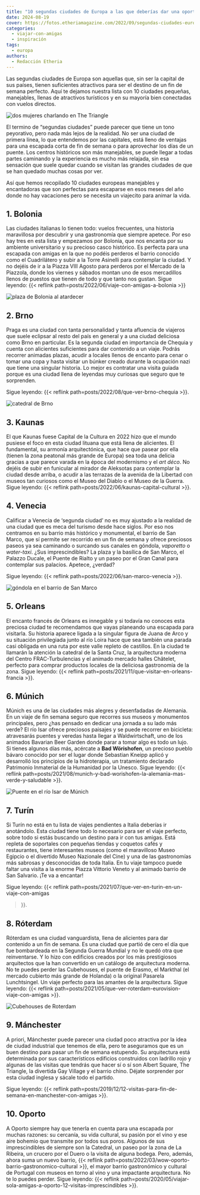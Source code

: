 ```yaml
---
title: "10 segundas ciudades de Europa a las que deberías dar una oportunidad"
date: 2024-08-19
cover: https://fotos.etheriamagazine.com/2022/09/segundas-ciudades-europa-venecia-gondola-gran-canal.jpg
categories: 
  - viajar-con-amigas
  - inspiración
tags: 
  - europa
authors: 
  - Redacción Etheria
---
```


Las segundas ciudades de Europa son aquellas que, sin ser la capital de sus países, 
tienen suficientes atractivos para ser el destino de un fin de semana perfecto. Aquí te 
dejamos nuestra lista con 10 ciudades pequeñas, manejables, llenas de atractivos 
turísticos y en su mayoría bien conectadas con vuelos directos. 

![dos mujeres charlando en The Triangle](https://fotos.etheriamagazine.com/2022/09/segundas-ciudades-europa-viaje-mujeres-manchester-The-Triangle.jpg "Zona de The Triangle en Mánchester. © E.O.")

El termino de “segundas ciudades” puede parecer que tiene un tono peyorativo, pero nada 
más lejos de la realidad. No ser una ciudad de primera línea, lo que entendemos por las 
capitales, está lleno de ventajas para una escapada corta de fin de semana o para 
aprovechar los días de un puente. Los centros históricos son más manejables, se puede 
llegar a todas partes caminando y la experiencia es mucho más relajada, sin esa 
sensación que suele quedar cuando se visitan las grandes ciudades de que se han quedado 
muchas cosas por ver. 

Así que hemos recopilado 10 ciudades europeas manejables y encantadoras que son 
perfectas para escaparse en esos meses del año donde no hay vacaciones pero se necesita 
un viajecito para animar la vida. 

## 1\. Bolonia

Las ciudades italianas lo tienen todo: vuelos frecuentes, una historia maravillosa por 
descubrir y una gastronomía que siempre apetece. Por eso hay tres en esta lista y 
empezamos por Bolonia, que nos encanta por su ambiente universitario y su precioso casco 
histórico. Es perfecta para una escapada con amigas en la que no podéis perderos el 
barrio conocido como el Cuadrilátero y subir a la Torre Asinelli para contemplar la 
ciudad. Y no dejéis de ir a la Piazza VIII Agosto para perderos por el Mercado de la 
Piazzola, donde los viernes y sábados montan uno de esos mercadillos llenos de puestos 
que tienen de todo y que tanto nos gustan. Sigue leyendo: {{< reflink 
path=posts/2022/06/viaje-con-amigas-a-bolonia >}} 

![plaza de Bolonia al atardecer](https://fotos.etheriamagazine.com/2022/09/segundas-ciudades-europa-Clock-Tower-bolonia.jpg "Vistas desde la terraza del Clock Tower en Bolonia. © Piergiorgio Sorgetti/ Bologna Welcome")

## 2\. Brno

Praga es una ciudad con tanta personalidad y tanta afluencia de viajeros que suele 
eclipsar al resto del país en general y a una ciudad deliciosa como Brno en particular. 
Es la segunda ciudad en importancia de Chequia y cuenta con alicientes suficientes para 
dar contenido a un viaje. Podrás recorrer animadas plazas, acudir a locales llenos de 
encanto para cenar o tomar una copa y hasta visitar un búnker creado durante la 
ocupación nazi que tiene una singular historia. Lo mejor es contratar una visita guiada 
porque es una ciudad llena de leyendas muy curiosas que seguro que te sorprenden. 

Sigue leyendo: {{< reflink path=posts/2022/08/que-ver-brno-chequia >}}. 

![catedral de Brno](https://fotos.etheriamagazine.com/2022/09/segundas-ciudades-europa-brno-catedral-pedro-pablo-780x450-1.jpg "Catedral de Pedro y Pablo de Brno vista desde la torre del Viejo Ayuntamiento. © SG")

## 3\. Kaunas

El que Kaunas fuese Capital de la Cultura en 2022 hizo que el mundo pusiese el foco en 
esta ciudad lituana que está llena de alicientes. El fundamental, su armonía 
arquitectónica, que hace que pasear por ella (tienen la zona peatonal más grande de 
Europa) sea toda una delicia gracias a que parece varada en la época del modernismo y el 
_art déco_. No dejéis de subir en funicular al mirador de Aleksotas para contemplar la 
ciudad desde arriba, o acudir a las terrazas de la avenida de la Libertad con museos tan 
curiosos como el Museo del Diablo o el Museo de la Guerra. Sigue leyendo: {{< reflink 
path=posts/2022/06/kaunas-capital-cultural >}}. 

## 4\. Venecia

Calificar a Venecia de ‘segunda ciudad’ no es muy ajustado a la realidad de una ciudad 
que es meca del turismo desde hace siglos. Por eso nos centramos en su barrio más 
histórico y monumental, el barrio de San Marco, que sí permite ser recorrido en un fin 
de semana y ofrece preciosos paseos ya sea caminando o surcando sus canales en góndola, 
_vaporetto_ o _water-taxi_. ¿Sus imprescindibles? La plaza y la basílica de San Marco, 
el Palazzo Ducale, el Puente de Rialto y un paseo por el Gran Canal para contemplar sus 
palacios. Apetece, ¿verdad? 

Sigue leyendo: {{< reflink path=posts/2022/06/san-marco-venecia >}}. 

![góndola en el barrio de San Marco](https://fotos.etheriamagazine.com/2022/09/segundas-ciudades-europa-venecia-gondola-gran-canal.jpg "Góndola en el Gran Canal de Venecia. © SG")

## 5\. Orleans

El encanto francés de Orleans es innegable y si todavía no conoces esta preciosa ciudad 
te recomendamos que vayas planeando una escapada para visitarla. Su historia aparece 
ligada a la singular figura de Juana de Arco y su situación privilegiada junto al río 
Loira hace que sea también una parada casi obligada en una ruta por este valle repleto 
de castillos. En la ciudad te llamarán la atención la catedral de la Santa Cruz, la 
arquitectura moderna del Centro FRAC-Turbulencias y el animado mercado halles Châtelet, 
perfecto para comprar productos locales de la deliciosa gastronomía de la zona. Sigue 
leyendo: {{< reflink path=posts/2021/11/que-visitar-en-orleans-francia >}}. 

## 6\. Múnich

Múnich es una de las ciudades más alegres y desenfadadas de Alemania. En un viaje de fin 
semana seguro que recorres sus museos y monumentos principales, pero ¿has pensado en 
dedicar una jornada a su lado más verde? El río Isar ofrece preciosos paisajes y se 
puede recorrer en bicicleta: atravesarás puentes y veredas hasta llegar a 
Waldwirtschaft, uno de los animados Bavarian Beer Garden donde parar a tomar algo es 
todo un lujo. Si tienes algunos días más, acércate a **Bad Wörishofen**, un precioso 
pueblo bávaro conocido por ser el lugar donde Sebastian Kneipp aplicó y desarrolló los 
principios de la hidroterapia, un tratamiento declarado Patrimonio Inmaterial de la 
Humanidad por la Unesco. Sigue leyendo: {{< reflink 
path=posts/2021/08/munich-y-bad-worishofen-la-alemania-mas-verde-y-saludable >}}. 

![Puente en el río Isar de Múnich](https://fotos.etheriamagazine.com/2022/09/segundas-ciudades-europa-ruta-ciclista-rio-isar-munich.jpg "Recorrido ciclista a orillas del río Isar en Múnich. © M.M.")

## 7\. Turín

Si Turín no está en tu lista de viajes pendientes a Italia deberías ir anotándolo. Esta 
ciudad tiene todo lo necesario para ser el viaje perfecto, sobre todo si estás buscando 
un destino para ir con tus amigas. Está repleta de soportales con pequeñas tiendas y 
coquetos cafés y restaurantes, tiene interesantes museos (como el maravilloso Museo 
Egipcio o el divertido Museo Nazionale del Cine) y una de las gastronomías más sabrosas 
y desconocidas de toda Italia. En tu viaje tampoco puede faltar una visita a la enorme 
Piazza Vittorio Veneto y al animado barrio de San Salvario. ¡Te va a encantar! 

Sigue leyendo: {{< reflink path=posts/2021/07/que-ver-en-turin-en-un-viaje-con-amigas 
>}}. 

## 8\. Róterdam

Róterdam es una ciudad vanguardista, llena de alicientes para dar contenido a un fin de 
semana. Es una ciudad que partió de cero el día que fue bombardeada en la Segunda Guerra 
Mundial y no le quedó otra que reinventarse. Y lo hizo con edificios creados por los más 
prestigiosos arquitectos que la han convertido en un catálogo de arquitectura moderna. 
No te puedes perder las Cubehouses, el puente de Erasmo, el Markthal (el mercado 
cubierto más grande de Holanda) o la original Pasarela Lunchtsingel. Un viaje perfecto 
para las amantes de la arquitectura. Sigue leyendo: {{< reflink 
path=posts/2021/05/que-ver-roterdam-eurovision-viaje-con-amigas >}}. 

![Cubehouses de Roterdam](https://fotos.etheriamagazine.com/2022/09/segundas-ciudades-europa-viaje-roterdam-Cubehouses.jpg "Las emblemáticas Cubehouses de Róterdam. © Yolanda Cardo")

## 9\. Mánchester

A priori, Mánchester puede parecer una ciudad poco atractiva por la idea de ciudad 
industrial que tenemos de ella, pero te aseguramos que es un buen destino para pasar un 
fin de semana estupendo. Su arquitectura está determinada por sus característicos 
edificios construidos con ladrillo rojo y algunas de las visitas que tendrás que hacer 
sí o sí son Albert Square, The Triangle, la divertida Gay Village y el barrio chino. 
Déjate sorprender por esta ciudad inglesa y sácale todo el partido. 

Sigue leyendo: {{< reflink 
path=posts/2019/12/12-visitas-para-fin-de-semana-en-manchester-con-amigas >}}. 

## 10\. Oporto

A Oporto siempre hay que tenerla en cuenta para una escapada por muchas razones: su 
cercanía, su vida cultural, su pasión por el vino y ese aire bohemio que transmite por 
todos sus poros. Algunos de sus imprescindibles de siempre son la Catedral, un paseo por 
la zona de La Ribeira, un crucero por el Duero o la visita de alguna bodega. Pero, 
además, ahora suma un nuevo barrio, {{< reflink 
path=posts/2022/03/wow-oporto-barrio-gastronomico-cultural >}}, el mayor barrio 
gastronómico y cultural de Portugal con museos en torno al vino y una impactante 
arquitectura. No te lo puedes perder. Sigue leyendo: {{< reflink 
path=posts/2020/05/viajar-sola-amigas-a-oporto-12-visitas-imprescindibles >}}.
